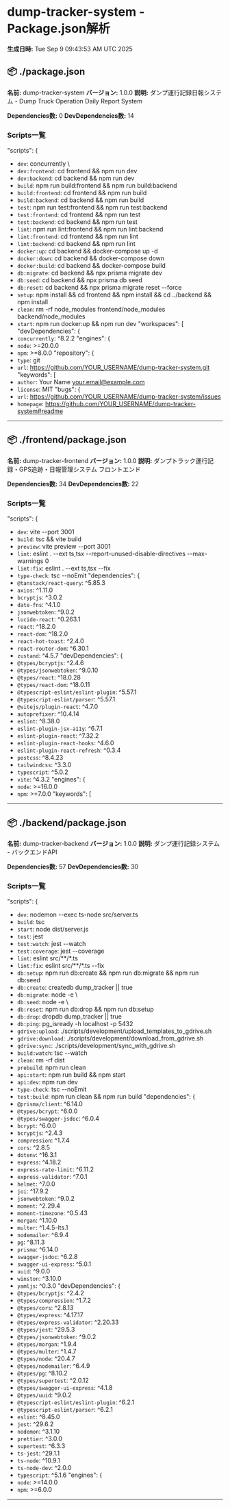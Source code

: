# dump-tracker-system - Package.json解析

**生成日時:** Tue Sep  9 09:43:53 AM UTC 2025

## 📦 ./package.json

**名前:** dump-tracker-system
**バージョン:** 1.0.0
**説明:** ダンプ運行記録日報システム - Dump Truck Operation Daily Report System

**Dependencies数:** 0
**DevDependencies数:** 14

### Scripts一覧
  "scripts": {
- `dev`: concurrently \
- `dev:frontend`: cd frontend && npm run dev
- `dev:backend`: cd backend && npm run dev
- `build`: npm run build:frontend && npm run build:backend
- `build:frontend`: cd frontend && npm run build
- `build:backend`: cd backend && npm run build
- `test`: npm run test:frontend && npm run test:backend
- `test:frontend`: cd frontend && npm run test
- `test:backend`: cd backend && npm run test
- `lint`: npm run lint:frontend && npm run lint:backend
- `lint:frontend`: cd frontend && npm run lint
- `lint:backend`: cd backend && npm run lint
- `docker:up`: cd backend && docker-compose up -d
- `docker:down`: cd backend && docker-compose down
- `docker:build`: cd backend && docker-compose build
- `db:migrate`: cd backend && npx prisma migrate dev
- `db:seed`: cd backend && npx prisma db seed
- `db:reset`: cd backend && npx prisma migrate reset --force
- `setup`: npm install && cd frontend && npm install && cd ../backend && npm install
- `clean`: rm -rf node_modules frontend/node_modules backend/node_modules
- `start`: npm run docker:up && npm run dev
  "workspaces": [
  "devDependencies": {
- `concurrently`: ^8.2.2
  "engines": {
- `node`: >=20.0.0
- `npm`: >=8.0.0
  "repository": {
- `type`: git
- `url`: https://github.com/YOUR_USERNAME/dump-tracker-system.git
  "keywords": [
- `author`: Your Name <your.email@example.com>
- `license`: MIT
  "bugs": {
- `url`: https://github.com/YOUR_USERNAME/dump-tracker-system/issues
- `homepage`: https://github.com/YOUR_USERNAME/dump-tracker-system#readme

---
## 📦 ./frontend/package.json

**名前:** dump-tracker-frontend
**バージョン:** 1.0.0
**説明:** ダンプトラック運行記録・GPS追跡・日報管理システム フロントエンド

**Dependencies数:** 34
**DevDependencies数:** 22

### Scripts一覧
  "scripts": {
- `dev`: vite --port 3001
- `build`: tsc && vite build
- `preview`: vite preview --port 3001
- `lint`: eslint . --ext ts,tsx --report-unused-disable-directives --max-warnings 0
- `lint:fix`: eslint . --ext ts,tsx --fix
- `type-check`: tsc --noEmit
  "dependencies": {
- `@tanstack/react-query`: ^5.85.3
- `axios`: ^1.11.0
- `bcryptjs`: ^3.0.2
- `date-fns`: ^4.1.0
- `jsonwebtoken`: ^9.0.2
- `lucide-react`: ^0.263.1
- `react`: ^18.2.0
- `react-dom`: ^18.2.0
- `react-hot-toast`: ^2.4.0
- `react-router-dom`: ^6.30.1
- `zustand`: ^4.5.7
  "devDependencies": {
- `@types/bcryptjs`: ^2.4.6
- `@types/jsonwebtoken`: ^9.0.10
- `@types/react`: ^18.0.28
- `@types/react-dom`: ^18.0.11
- `@typescript-eslint/eslint-plugin`: ^5.57.1
- `@typescript-eslint/parser`: ^5.57.1
- `@vitejs/plugin-react`: ^4.7.0
- `autoprefixer`: ^10.4.14
- `eslint`: ^8.38.0
- `eslint-plugin-jsx-a11y`: ^6.7.1
- `eslint-plugin-react`: ^7.32.2
- `eslint-plugin-react-hooks`: ^4.6.0
- `eslint-plugin-react-refresh`: ^0.3.4
- `postcss`: ^8.4.23
- `tailwindcss`: ^3.3.0
- `typescript`: ^5.0.2
- `vite`: ^4.3.2
  "engines": {
- `node`: >=16.0.0
- `npm`: >=7.0.0
  "keywords": [

---
## 📦 ./backend/package.json

**名前:** dump-tracker-backend
**バージョン:** 1.0.0
**説明:** ダンプ運行記録システム - バックエンドAPI

**Dependencies数:** 57
**DevDependencies数:** 30

### Scripts一覧
  "scripts": {
- `dev`: nodemon --exec ts-node src/server.ts
- `build`: tsc
- `start`: node dist/server.js
- `test`: jest
- `test:watch`: jest --watch
- `test:coverage`: jest --coverage
- `lint`: eslint src/**/*.ts
- `lint:fix`: eslint src/**/*.ts --fix
- `db:setup`: npm run db:create && npm run db:migrate && npm run db:seed
- `db:create`: createdb dump_tracker || true
- `db:migrate`: node -e \
- `db:seed`: node -e \
- `db:reset`: npm run db:drop && npm run db:setup
- `db:drop`: dropdb dump_tracker || true
- `db:ping`: pg_isready -h localhost -p 5432
- `gdrive:upload`: ./scripts/development/upload_templates_to_gdrive.sh
- `gdrive:download`: ./scripts/development/download_from_gdrive.sh
- `gdrive:sync`: ./scripts/development/sync_with_gdrive.sh
- `build:watch`: tsc --watch
- `clean`: rm -rf dist
- `prebuild`: npm run clean
- `api:start`: npm run build && npm start
- `api:dev`: npm run dev
- `type-check`: tsc --noEmit
- `test:build`: npm run clean && npm run build
  "dependencies": {
- `@prisma/client`: ^6.14.0
- `@types/bcrypt`: ^6.0.0
- `@types/swagger-jsdoc`: ^6.0.4
- `bcrypt`: ^6.0.0
- `bcryptjs`: ^2.4.3
- `compression`: ^1.7.4
- `cors`: ^2.8.5
- `dotenv`: ^16.3.1
- `express`: ^4.18.2
- `express-rate-limit`: ^6.11.2
- `express-validator`: ^7.0.1
- `helmet`: ^7.0.0
- `joi`: ^17.9.2
- `jsonwebtoken`: ^9.0.2
- `moment`: ^2.29.4
- `moment-timezone`: ^0.5.43
- `morgan`: ^1.10.0
- `multer`: ^1.4.5-lts.1
- `nodemailer`: ^6.9.4
- `pg`: ^8.11.3
- `prisma`: ^6.14.0
- `swagger-jsdoc`: ^6.2.8
- `swagger-ui-express`: ^5.0.1
- `uuid`: ^9.0.0
- `winston`: ^3.10.0
- `yamljs`: ^0.3.0
  "devDependencies": {
- `@types/bcryptjs`: ^2.4.2
- `@types/compression`: ^1.7.2
- `@types/cors`: ^2.8.13
- `@types/express`: ^4.17.17
- `@types/express-validator`: ^2.20.33
- `@types/jest`: ^29.5.3
- `@types/jsonwebtoken`: ^9.0.2
- `@types/morgan`: ^1.9.4
- `@types/multer`: ^1.4.7
- `@types/node`: ^20.4.7
- `@types/nodemailer`: ^6.4.9
- `@types/pg`: ^8.10.2
- `@types/supertest`: ^2.0.12
- `@types/swagger-ui-express`: ^4.1.8
- `@types/uuid`: ^9.0.2
- `@typescript-eslint/eslint-plugin`: ^6.2.1
- `@typescript-eslint/parser`: ^6.2.1
- `eslint`: ^8.45.0
- `jest`: ^29.6.2
- `nodemon`: ^3.1.10
- `prettier`: ^3.0.0
- `supertest`: ^6.3.3
- `ts-jest`: ^29.1.1
- `ts-node`: ^10.9.1
- `ts-node-dev`: ^2.0.0
- `typescript`: ^5.1.6
  "engines": {
- `node`: >=14.0.0
- `npm`: >=6.0.0

---
